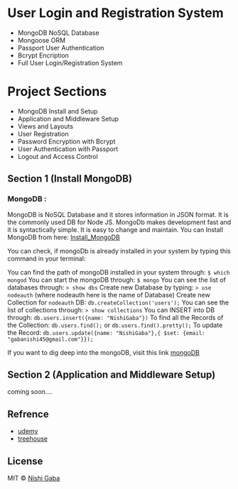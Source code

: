 # User Login and Registration System


* MongoDB NoSQL Database
* Mongoose ORM
* Passport User Authentication
* Bcrypt Encription
* Full User Login/Registration System


# Project Sections

* MongoDB Install and Setup
* Application and Middleware Setup
* Views and Layouts
* User Registration
* Password Encryption with Bcrypt
* User Authentication with Passport
* Logout and Access Control


## Section 1 (Install MongoDB)

### MongoDB :

MongoDB is NoSQL Database and it stores information in JSON format. It is the commonly used DB for Node JS.
MongoDb makes development fast and it is syntactically simple. It is easy to change and maintain.
You  can Install MongoDB from here: [Install_MongoDB](https://docs.mongodb.com/manual/installation/)

You can check, if mongoDb is already installed in your system by typing this command in your terminal: 

You can find the path of mongoDB installed in your system through: ```$ which mongod``` 
You can start the mongoDB through: ```$ mongo```
You can see the list of databases through: ```> show dbs```
Create new Database by typing: ```> use nodeauth``` (where nodeauth here is the name of Database)
Create new Collection for ```nodeauth``` DB: ```db.createCollection('users');```
You can see the list of collections through: ```> show collections```
You can INSERT into DB through: ```db.users.insert({name: "NishiGaba"})```
To find all the Records of the Collection: ```db.users.find();``` or ```db.users.find().pretty();```
To update the Record: ```db.users.update({name: "NishiGaba"},{ $set: {email: "gabanishi45@gmail.com"}});```

If you want to dig deep into the mongoDB, visit this link [mongoDB](https://docs.mongodb.com/?_ga=2.25510269.1120633829.1507739544-13259898.1499097785)

## Section 2 (Application and Middleware Setup)

coming soon....


## Refrence 

* [udemy](https://www.udemy.com/)
* [treehouse](https://teamtreehouse.com/home)


## License

MIT © [Nishi Gaba](https://github.com/NishiGaba)



